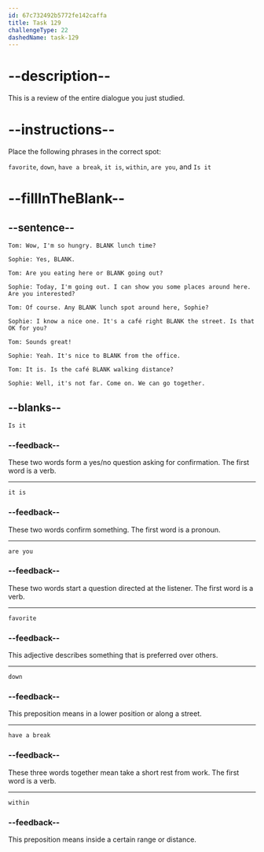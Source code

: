 ```yaml
---
id: 67c732492b5772fe142caffa
title: Task 129
challengeType: 22
dashedName: task-129
---
```


<!-- REVIEW -->

# --description--  

This is a review of the entire dialogue you just studied.  

# --instructions--  

Place the following phrases in the correct spot:  

`favorite`, `down`, `have a break`, `it is`, `within`, `are you`, and `Is it`  

# --fillInTheBlank--  

## --sentence--  

`Tom: Wow, I'm so hungry. BLANK lunch time?`  

`Sophie: Yes, BLANK.`  

`Tom: Are you eating here or BLANK going out?`  

`Sophie: Today, I'm going out. I can show you some places around here. Are you interested?`  

`Tom: Of course. Any BLANK lunch spot around here, Sophie?`  

`Sophie: I know a nice one. It's a café right BLANK the street. Is that OK for you?`  

`Tom: Sounds great!`  

`Sophie: Yeah. It's nice to BLANK from the office.`  

`Tom: It is. Is the café BLANK walking distance?`  

`Sophie: Well, it's not far. Come on. We can go together.`  

## --blanks--  

`Is it`  

### --feedback--

These two words form a yes/no question asking for confirmation. The first word is a verb.  

---

`it is`  

### --feedback--

These two words confirm something. The first word is a pronoun.  

---

`are you`  

### --feedback--

These two words start a question directed at the listener. The first word is a verb.  

---

`favorite`  

### --feedback--

This adjective describes something that is preferred over others.  

---

`down`  

### --feedback--

This preposition means in a lower position or along a street.  

---

`have a break`  

### --feedback--

These three words together mean take a short rest from work. The first word is a verb.  

---

`within`  

### --feedback--

This preposition means inside a certain range or distance.  
